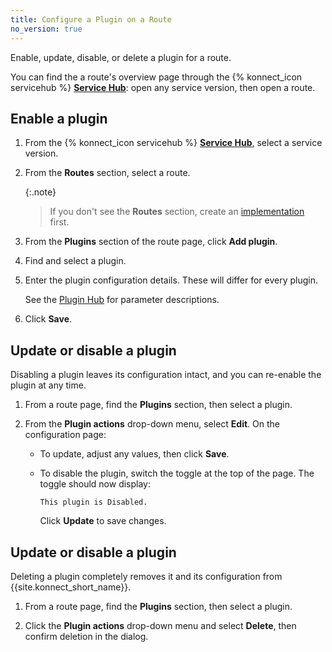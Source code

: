 ```yaml
---
title: Configure a Plugin on a Route
no_version: true
---
```

Enable, update, disable, or delete a plugin for a route.

You can find the a route's overview page through the {% konnect_icon servicehub %} [**Service Hub**](https://cloud.konghq.com/servicehub): open any service version, then open a route.

## Enable a plugin

1. From the {% konnect_icon servicehub %} [**Service Hub**](https://cloud.konghq.com/servicehub), select a service version.

1. From the **Routes** section, select a route.

    {:.note}
    > If you don't see the **Routes** section, create an
    [implementation](/konnect/servicehub/service-implementations) first.

1. From the **Plugins** section of the route page, click **Add plugin**.

1. Find and select a plugin.

1. Enter the plugin configuration details. These will differ for every plugin.

    See the [Plugin Hub](/hub) for parameter descriptions.

1. Click **Save**.

## Update or disable a plugin

Disabling a plugin leaves its configuration intact, and you can re-enable the
plugin at any time.

1. From a route page, find the **Plugins** section, then select a plugin.

1. From the **Plugin actions** drop-down menu, select **Edit**. On the configuration page:

    * To update, adjust any values, then click **Save**.

    * To disable the plugin, switch the toggle at the top of the page. The
    toggle should now display:

        ```
        This plugin is Disabled.
        ```

        Click **Update** to save changes.

## Update or disable a plugin

Deleting a plugin completely removes it and its configuration from
{{site.konnect_short_name}}.

1. From a route page, find the **Plugins** section, then select a plugin.

1. Click the **Plugin actions** drop-down menu and select **Delete**, then confirm deletion in the dialog.
